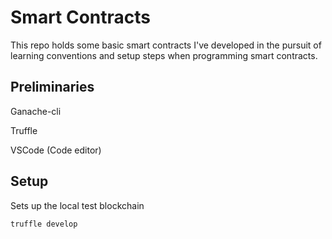 # Smart Contracts

This repo holds some basic smart contracts I've developed in the pursuit of learning conventions and setup steps when programming smart contracts.

## Preliminaries

Ganache-cli

Truffle

VSCode (Code editor)

## Setup

Sets up the local test blockchain

``` 
truffle develop
```


